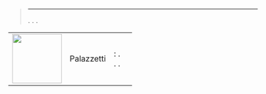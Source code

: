 
>****
>. . .
> [](https://market.jeedom.com/index.php?v=d&p=market&type=plugin&categorie=Energie) 


| | | | |
|--- | --- | --- | ---|
|<img src="Palazzetti/Palazzetti_icon.png" class="pluginLogo" width="100" />|Palazzetti| : .<br/>. . <br/>|[](Palazzetti/index.md)<br/>[](https://market.jeedom.com/index.php?v=d&p=market_display&id=3104)<br/>[](Palazzetti/changelog.md)|

